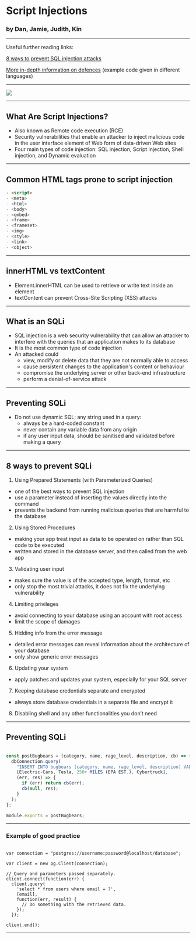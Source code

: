 # Script Injections
### by Dan, Jamie, Judith, Kin

---

Useful further reading links:

[8 ways to prevent SQL injection attacks](https://tableplus.com/blog/2018/08/best-practices-to-prevent-sql-injection-attacks.html)

[More in-depth information on defences](https://github.com/OWASP/CheatSheetSeries/blob/master/cheatsheets/SQL_Injection_Prevention_Cheat_Sheet.md) (example code given in different languages)

---

![](https://media0.giphy.com/media/aJCvKRUFcbT9K/giphy.gif?cid=790b7611f78ba84f44380d09eb532894decf19f808197024&rid=giphy.gif)

---

## What Are Script Injections?

- Also known as Remote code execution (RCE)
- Security vulnerabilities that enable an attacker to inject malicious code in the user interface element of Web form of data-driven Web sites
- Four main types of code injection: SQL injection, Script injection, Shell injection, and Dynamic evaluation

---

## Common HTML tags prone to script injection

```html
- <script>
- <meta>
- <html>
- <body>
- <embed>
- <frame>
- <frameset>
- <img>
- <style>
- <link>
- <object>
```

---

## innerHTML vs textContent

- Element.innerHTML can be used to retrieve or write text inside an element
- textContent can prevent Cross-Site Scripting (XSS) attacks

---

## What is an SQLi

- SQL injection is a web security vulnerability that can allow an attacker to interfere with the queries that an application makes to its database
- It is the most common type of code injection
- An attacked could 
    - view, modify or delete data that they are not normally able to access
    - cause persistent changes to the application's content or behaviour
    - compromise the underlying server or other back-end infrastructure
    - perform a denial-of-service attack
    
---

## Preventing SQLi

- Do not use dynamic SQL; any string used in a query:
    - always be a hard-coded constant
    - never contain any variable data from any origin
    - if any user input data, should be sanitised and validated before making a query

---

## 8 ways to prevent SQLi

1. Using Prepared Statements (with Parameterized Queries)
- one of the best ways to prevent SQL injection
- use a parameter instead of inserting the values directly into the command
- prevents the backend from running malicious queries that are harmful to the database

2. Using Stored Procedures
- making your app treat input as data to be operated on rather than SQL code to be executed
- written and stored in the database server, and then called from the web app

3. Validating user input
- makes sure the value is of the accepted type, length, format, etc
- only stop the most trivial attacks, it does not fix the underlying vulnerability
4. Limiting privileges
- avoid connecting to your database using an account with root access
- limit the scope of damages


5. Hidding info from the error message
- detailed error messages can reveal information about the architecture of your database
- only show generic error messages
6. Updating your system
- apply patches and updates your system, especially for your SQL server

7. Keeping database credentials separate and encrypted
- always store database credentials in a separate file and encrypt it
8. Disabling shell and any other functionalities you don’t need


---

## Preventing SQLi

```Javascript const dbConnection = require("../database/db_connection");

const postBugbears = (category, name, rage_level, description, cb) => {
  dbConnection.query(
    "INSERT INTO bugbears (category, name, rage_level, description) VALUES ($1, $2, $3, $4)",
    [Electric-Cars, Tesla, 250+ MILES (EPA EST.), Cybertruck],
    (err, res) => {
      if (err) return cb(err);
      cb(null, res);
    }
  );
};

module.exports = postBugbears;

```

---

### Example of good practice

```var pg = require('pg');

var connection = "postgres://username:password@localhost/database";

var client = new pg.Client(connection);

// Query and parameters passed separately.
client.connect(function(err) {
  client.query(
    'select * from users where email = ?',
    [email],
    function(err, result) {
      // Do something with the retrieved data.
    });
  });

client.end();

```

---




